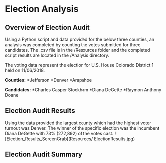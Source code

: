 # Election Analysis

## Overview of Election Audit
Using a Python script and data provided for the below three counties, an analysis was completed by counting the votes submitted for three candidates. The .csv file is in the /Resources folder and the completed script results are located in the /Analysis directory. 

The voting data represent the election for U.S. House Colorado District 1 held on 11/06/2018. 

**Counties:** 
*Jefferson
*Denver
*Arapahoe

**Candidates:**
*Charles Casper Stockham
*Diana DeGette
*Raymon Anthony Doane


## Election Audit Results
Using the data provided the largest county which had the highest voter turnout was Denver. The winner of the specific election was the incumbent Diana DeGette with 73% (272,892) of the votes cast. 
![Election_Results_ScreenGrab](Resources/ ElectionResults.jpg) 


## Election Audit Summary
